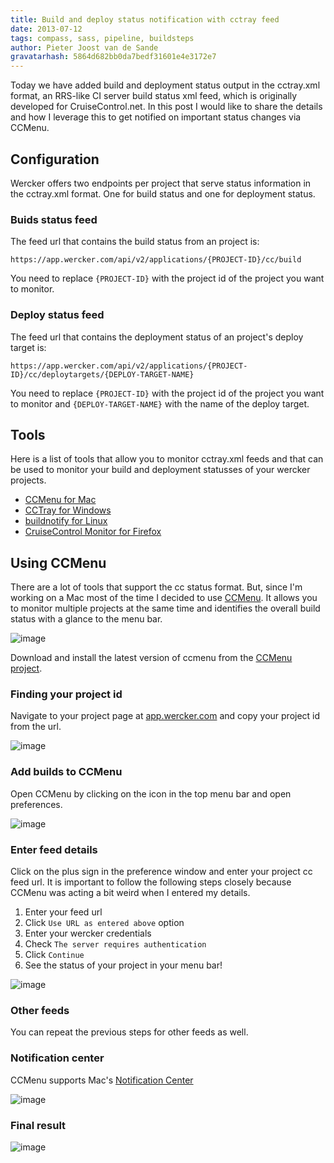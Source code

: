 ```yaml
---
title: Build and deploy status notification with cctray feed
date: 2013-07-12
tags: compass, sass, pipeline, buildsteps
author: Pieter Joost van de Sande
gravatarhash: 5864d682bb0da7bedf31601e4e3172e7
---
```


Today we have added build and deployment status output in the cctray.xml format, an RRS-like CI server build status xml feed, which is originally developed for CruiseControl.net. In this post I would like to share the details and how I leverage this to get notified on important status changes via CCMenu.

## Configuration
Wercker offers two endpoints per project that serve status information in the cctray.xml format. One for build status and one for deployment status.

### Buids status feed

The feed url that contains the build status from an project is:

	https://app.wercker.com/api/v2/applications/{PROJECT-ID}/cc/build

You need to replace `{PROJECT-ID}` with the project id of the project you want to monitor.

### Deploy status feed

The feed url that contains the deployment status of an project's deploy target is:

	https://app.wercker.com/api/v2/applications/{PROJECT-ID}/cc/deploytargets/{DEPLOY-TARGET-NAME}

You need to replace `{PROJECT-ID}` with the project id of the project you want to monitor and `{DEPLOY-TARGET-NAME}` with the name of the deploy target.

## Tools

Here is a list of tools that allow you to monitor cctray.xml feeds and that can be used to monitor your build and deployment statusses of your wercker projects.

* [CCMenu for Mac](http://ccmenu.sourceforge.net/)
* [CCTray for Windows](http://confluence.public.thoughtworks.org/display/CCNET/CCTray)
* [buildnotify for Linux](https://bitbucket.org/Anay/buildnotify/wiki/Home)
* [CruiseControl Monitor for Firefox](https://addons.mozilla.org/en-US/firefox/addon/cruisecontrol-monitor/)

## Using CCMenu

There are a lot of tools that support the cc status format. But, since I'm working on a Mac most of the time I decided to use [CCMenu](http://ccmenu.sourceforge.net/). It allows you to monitor multiple projects at the same time and identifies the overall build status with a glance to the menu bar.

![image](/images/posts/ccmenu/tray.png)

Download and install the latest version of ccmenu from the [CCMenu project](http://sourceforge.net/projects/ccmenu/files/CCMenu/).

### Finding your project id

Navigate to your project page at [app.wercker.com](https://app.wercker.com) and copy your project id from the url.

![image](/images/posts/ccmenu/project_id.png)

### Add builds to CCMenu

Open CCMenu by clicking on the icon in the top menu bar and open preferences.

![image](/images/posts/ccmenu/open_preferences.png)

### Enter feed details

Click on the plus sign in the preference window and enter your project cc feed url. It is important to follow the following steps closely because CCMenu was acting a bit weird when I entered my details.

1. Enter your feed url
2. Click `Use URL as entered above` option
3. Enter your wercker credentials
4. Check `The server requires authentication`
5. Click `Continue`
6. See the status of your project in your menu bar!

![image](/images/posts/ccmenu/add_feed.png)

### Other feeds

You can repeat the previous steps for other feeds as well.

### Notification center

CCMenu supports Mac's [Notification Center](http://support.apple.com/kb/ht5362)

![image](/images/posts/ccmenu/notifications.png)

### Final result

![image](/images/posts/ccmenu/final.png)
